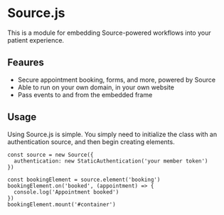 # Source.js

This is a module for embedding Source-powered workflows into your patient experience.

## Feaures

- Secure appointment booking, forms, and more, powered by Source
- Able to run on your own domain, in your own website
- Pass events to and from the embedded frame

## Usage

Using Source.js is simple. You simply need to initialize the class with an authentication source, and then begin creating elements.

```
const source = new Source({
  authentication: new StaticAuthentication('your member token')
})

const bookingElement = source.element('booking')
bookingElement.on('booked', (appointment) => {
  console.log('Appointment booked')
})
bookingElement.mount('#container')
```

